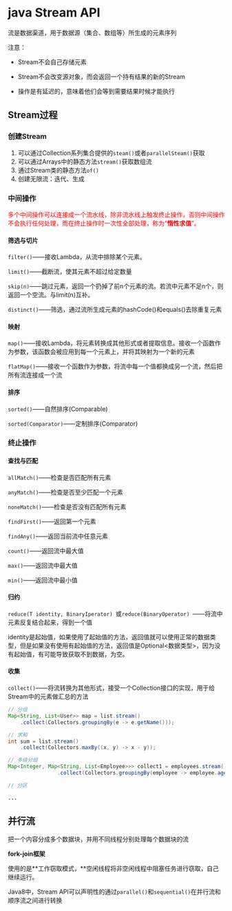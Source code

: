 # java Stream API

流是数据渠道，用于数据源（集合、数组等）所生成的元素序列

注意：

* Stream不会自己存储元素

* Stream不会改变源对象，而会返回一个持有结果的新的Stream
* 操作是有延迟的，意味着他们会等到需要结果时候才能执行

## Stream过程

### 创建Stream

1. 可以通过Collection系列集合提供的`steam()`或者`parallelSteam()`获取
2. 可以通过Arrays中的静态方法`stream()`获取数组流
3. 通过Stream类的静态方法`of()`
4. 创建无限流：迭代、生成

### 中间操作

<font color="red">多个中间操作可以连接成一个流水线，除非流水线上触发终止操作，否则中间操作不会执行任何处理，而在终止操作时一次性全部处理，称为“**惰性求值**”。</font>

#### 

#### 筛选与切片

`filter()`——接收Lambda，从流中排除某个元素。

`limit()`——截断流，使其元素不超过给定数量

`skip(n)`——跳过元素，返回一个扔掉了前n个元素的流。若流中元素不足n个，则返回一个空流。与limit(n)互补。

`distinct()`——筛选，通过流所生成元素的hashCode()和equals()去除重复元素

#### 映射

`map()`——接收Lambda，将元素转换成其他形式或者提取信息。接收一个函数作为参数，该函数会被应用到每一个元素上，并将其映射为一个新的元素

``flatMap()``——接收一个函数作为参数，将流中每一个值都换成另一个流，然后把所有流连接成一个流

#### 排序

`sorted()`——自然排序(Comparable)

`sorted(Comparator)`——定制排序(Comparator)

### 终止操作

#### 查找与匹配

`allMatch()`——检查是否匹配所有元素

`anyMatch()`——检查是否至少匹配一个元素

`noneMatch()`——检查是否没有匹配所有元素

`findFirst()`——返回第一个元素

`findAny()`——返回当前流中任意元素

`count()`——返回流中最大值

`max()`——返回流中最大值

`min()`——返回流中最小值

#### 归约

`reduce(T identity, BinaryIperator) `或`reduce(BinaryOperator) `——将流中元素反复结合起来，得到一个值

identity是起始值，如果使用了起始值的方法，返回值就可以使用正常的数据类型，但是如果没有使用有起始值的方法，返回值是Optional<数据类型>，因为没有起始值，有可能导致获取不到数据，为空。

#### 收集

`collect()`——将流转换为其他形式，接受一个Collection接口的实现，用于给Stream中的元素做汇总的方法

````java
// 分组
Map<String, List<User>> map = list.stream()
    .collect(Collectors.groupingBy(e -> e.getName()));

// 求和
int sum = list.stream()
    .collect(Collectors.maxBy((x, y) -> x - y));

// 多级分组
Map<Integer, Map<String, List<Employee>>> collect1 = employees.stream()
                .collect(Collectors.groupingBy(employee -> employee.age, Collectors.groupingBy(employee -> employee.name)));

// 分区

...
````

## 并行流

把一个内容分成多个数据块，并用不同线程分别处理每个数据块的流

**fork-join框架** 

使用的是**工作窃取模式，**空闲线程将非空闲线程中阻塞任务进行窃取，自己继续运行。

 Java8中，Stream API可以声明性的通过`parallel()`和`sequential()`在并行流和顺序流之间进行转换

